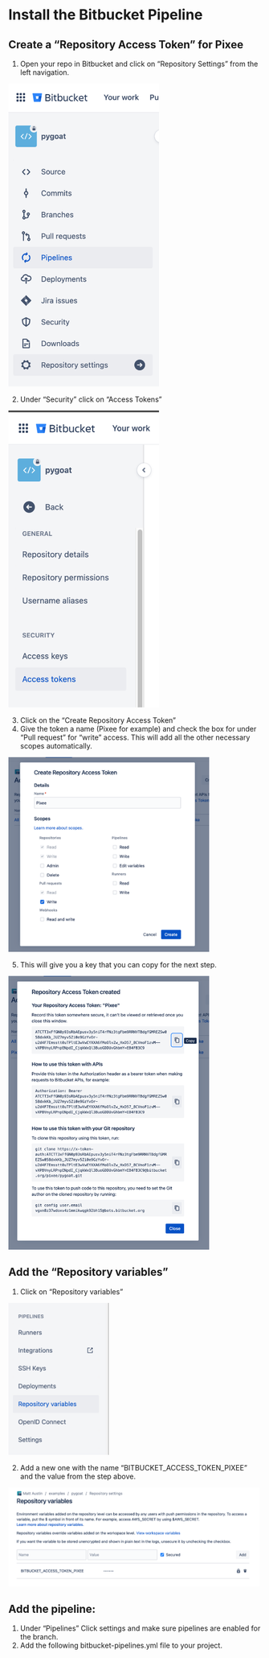 # Install the Bitbucket Pipeline

## Create a “Repository Access Token” for Pixee

1. Open your repo in Bitbucket and click on “Repository Settings” from the left navigation. 

<img src="../assets/bitbucket/settings.png" width=300/>

2. Under “Security” click on “Access Tokens” 

<img src="../assets/bitbucket/access_tokens.png" width=300/>

3. Click on the “Create Repository Access Token” 
4. Give the token a name (Pixee for example) and check the box for under “Pull request” for “write” access. This will add all the other necessary scopes automatically. 

<img src="../assets/bitbucket/scopes.png" width=400/>

5. This will give you a key that you can copy for the next step. 

<img src="../assets/bitbucket/access_token_view.png" width=400/>

## Add the “Repository variables”

1. Click on “Repository variables” 

<img src="../assets/bitbucket/variables.png" width="200" />

2. Add a new one with the name “BITBUCKET_ACCESS_TOKEN_PIXEE” and the value from the step above. 

<img src="../assets/bitbucket/access_token_var.png" width="500" />

## Add the pipeline: 

1. Under “Pipelines” Click settings and make sure pipelines are enabled for the branch. 
2. Add the following bitbucket-pipelines.yml file to your project. 

